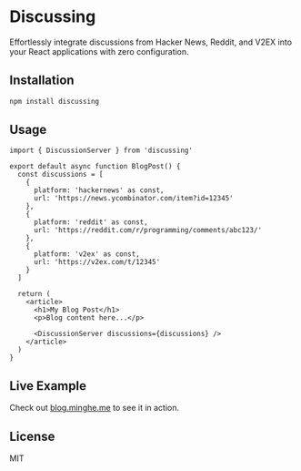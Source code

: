 # Discussing

Effortlessly integrate discussions from Hacker News, Reddit, and V2EX into your React applications with zero configuration.

## Installation

```bash
npm install discussing
```

## Usage

```tsx
import { DiscussionServer } from 'discussing'

export default async function BlogPost() {
  const discussions = [
    {
      platform: 'hackernews' as const,
      url: 'https://news.ycombinator.com/item?id=12345'
    },
    {
      platform: 'reddit' as const,
      url: 'https://reddit.com/r/programming/comments/abc123/'
    },
    {
      platform: 'v2ex' as const,
      url: 'https://v2ex.com/t/12345'
    }
  ]

  return (
    <article>
      <h1>My Blog Post</h1>
      <p>Blog content here...</p>
      
      <DiscussionServer discussions={discussions} />
    </article>
  )
}
```

## Live Example

Check out [blog.minghe.me](https://blog.minghe.me) to see it in action.

## License

MIT
